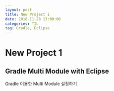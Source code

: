 ```yaml
---
layout: post
title: New Project 1
date: 2018-11-28 13:00:00
categories: TIL
tag: Gradle, Eclipse
---
```

# New Project 1

## Gradle Multi Module with Eclipse

Gradle 이용한 Multi Module 설정하기